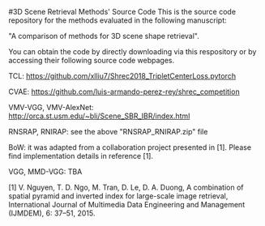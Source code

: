 #3D Scene Retrieval Methods' Source Code
This is the source code repository for the methods evaluated in the following manuscript: 

"A comparison of methods for 3D scene shape retrieval".

You can obtain the code by directly downloading via this respository or by accessing their following source code webpages.  

TCL: https://github.com/xlliu7/Shrec2018_TripletCenterLoss.pytorch

CVAE: https://github.com/luis-armando-perez-rey/shrec_competition

VMV-VGG, VMV-AlexNet: http://orca.st.usm.edu/~bli/Scene_SBR_IBR/index.html

RNSRAP, RNIRAP: see the above "RNSRAP_RNIRAP.zip" file 

BoW: it was adapted from a collaboration project presented in [1]. Please find implementation details in reference [1]. 

VGG, MMD-VGG: TBA


[1] V. Nguyen, T. D. Ngo, M. Tran, D. Le, D. A. Duong, A combination of spatial pyramid and inverted index for large-scale image retrieval, International Journal of Multimedia Data Engineering and Management (IJMDEM), 6: 37–51, 2015.
